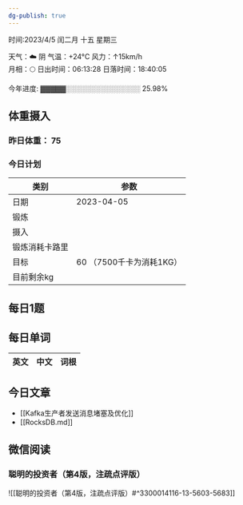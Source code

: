 ```yaml
---
dg-publish: true
---
```



时间:2023/4/5 闰二月 十五 星期三

天气：☁️   阴 气温：+24°C 风力：↑15km/h  
月相：🌕 日出时间：06:13:28 日落时间：18:40:05

今年进度: ▓▓▓▓▓░░░░░░░░░░░░░░░ 25.98%

## 体重摄入

### 昨日体重： 75
### 今日计划
| 类别           | 参数                    |
| -------------- | ----------------------- |
| 日期           | 2023-04-05               |
| 锻炼           |               |
| 摄入           |  |
| 锻炼消耗卡路里 | |
| 目标           | 60      （7500千卡为消耗1KG）                |
| 目前剩余kg               |                          |



## 每日1题


## 每日单词

| 英文       | 中文       |词根|
| ---------- | ---------- | ---|


## 今日文章

- [[Kafka生产者发送消息堵塞及优化]] 
- [[RocksDB.md]]


## 微信阅读

<!-- start of weread -->

### 聪明的投资者（第4版，注疏点评版）
![[聪明的投资者（第4版，注疏点评版）#^3300014116-13-5603-5683]]

<!-- end of weread -->
